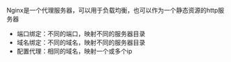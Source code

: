 Nginx是一个代理服务器，可以用于负载均衡，也可以作为一个静态资源的http服务器

* 端口绑定：不同的端口，映射不同的服务器目录
* 域名绑定：不同的域名，映射不同的服务器目录
* 配置代理：相同的域名，映射一个或多个ip